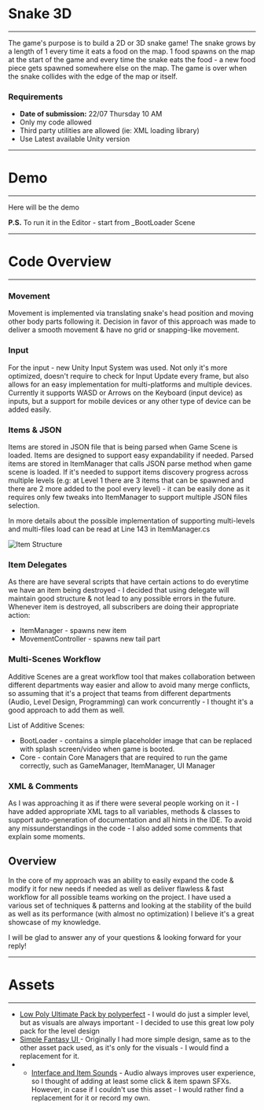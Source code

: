 # Snake 3D
 -------------------------
 
The game's purpose is to build a 2D or 3D snake game! The snake grows by a length of 1 every time it eats a food on the map. 1 food spawns on the map at the start of the game and every time the snake eats the food - a new food piece gets spawned somewhere else on the map. The game is over when the snake collides with the edge of the map or itself.

### Requirements
<ul>
 <li><strong>Date of submission:</strong> 22/07 Thursday 10 AM</li>
 <li>Only my code allowed</li>
 <li>Third party utilities are allowed (ie: XML loading library)</li>
 <li>Use Latest available Unity version</li> 
</ul>

------------------------------------
# Demo
------------------------------------
Here will be the demo

**P.S.** To run it in the Editor - start from \_BootLoader Scene

------------------------------------
# Code Overview
------------------------------------

### Movement
Movement is implemented via translating snake's head position and moving other body parts following it. Decision in favor of this approach was made to deliver a smooth movement & have no grid or snapping-like movement.

### Input
For the input - new Unity Input System was used. Not only it's more optimized, doesn't require to check for Input Update every frame, but also allows for an easy implementation for multi-platforms and multiple devices. Currently it supports WASD or Arrows on the Keyboard (input device) as inputs, but a support for mobile devices or any other type of device can be added easily.

### Items & JSON
Items are stored in JSON file that is being parsed when Game Scene is loaded. Items are designed to support easy expandability if needed. Parsed items are stored in ItemManager that calls JSON parse method when game scene is loaded. If it's needed to support items discovery progress across multiple levels (e.g: at Level 1 there are 3 items that can be spawned and there are 2 more added to the pool every level) - it can be easily done as it requires only few tweaks into ItemManager to support multiple JSON files selection.

In more details about the possible implementation of supporting multi-levels and multi-files load can be read at Line 143 in ItemManager.cs

![Item Structure](https://i.imgur.com/WMt7s25.png)

### Item Delegates
As there are have several scripts that have certain actions to do everytime we have an item being destroyed - I decided that using delegate will maintain good structure & not lead to any possible errors in the future. Whenever item is destroyed, all subscribers are doing their appropriate action:
- ItemManager - spawns new item
- MovementController - spawns new tail part

### Multi-Scenes Workflow
Additive Scenes are a great workflow tool that makes collaboration between different departments way easier and allow to avoid many merge conflicts, so assuming that it's a project that teams from different departments (Audio, Level Design, Programming) can work concurrently - I thought it's a good approach to add them as well.

List of Additive Scenes:
- BootLoader - contains a simple placeholder image that can be replaced with splash screen/video when game is booted.
- Core - contain Core Managers that are required to run the game correctly, such as GameManager, ItemManager, UI Manager

### XML & Comments
As I was approaching it as if there were several people working on it - I have added appropriate XML tags to all variables, methods & classes to support auto-generation of documentation and all hints in the IDE. To avoid any missunderstandings in the code - I also added some comments that explain some moments.

## Overview
In the core of my approach was an ability to easily expand the code & modify it for new needs if needed as well as deliver flawless & fast workflow for all possible teams working on the project. I have used a various set of techniques & patterns and looking at the stability of the build as well as its performance (with almost no optimization) I believe it's a great showcase of my knowledge.

I will be glad to answer any of your questions & looking forward for your reply!

------------------------------------
# Assets
------------------------------------
- [Low Poly Ultimate Pack by polyperfect](https://assetstore.unity.com/packages/3d/props/low-poly-ultimate-pack-54733) - I would do just a simpler level, but as visuals are always important - I decided to use this great low poly pack for the level design
- [Simple Fantasy UI ](https://assetstore.unity.com/packages/2d/gui/icons/simple-fantasy-ui-140925) - Originally I had more simple design, same as to the other asset pack used, as it's only for the visuals - I would find a replacement for it.
- - [Interface and Item Sounds](https://assetstore.unity.com/packages/audio/sound-fx/interface-and-item-sounds-89646) - Audio always improves user experience, so I thought of adding at least some click & item spawn SFXs. However, in case if I couldn't use this asset - I would rather find a replacement for it or record my own.
